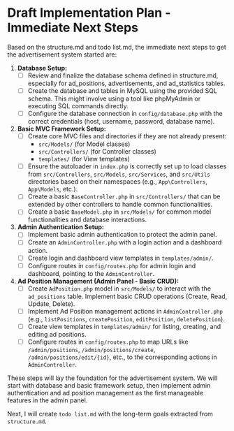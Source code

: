 # Draft Implementation Plan - Immediate Next Steps

Based on the structure.md and todo list.md, the immediate next steps to get the advertisement system started are:

1. **Database Setup:**
    - [ ] Review and finalize the database schema defined in structure.md, especially for ad_positions, advertisements, and ad_statistics tables.
    - [ ] Create the database and tables in MySQL using the provided SQL schema. This might involve using a tool like phpMyAdmin or executing SQL commands directly.
    - [ ] Configure the database connection in `config/database.php` with the correct credentials (host, username, password, database name).

2. **Basic MVC Framework Setup:**
    - [ ] Create core MVC files and directories if they are not already present:
        - `src/Models/` (for Model classes)
        - `src/Controllers/` (for Controller classes)
        - `templates/` (for View templates)
    - [ ] Ensure the autoloader in `index.php` is correctly set up to load classes from `src/Controllers`, `src/Models`, `src/Services`, and `src/Utils` directories based on their namespaces (e.g., `App\Controllers`, `App\Models`, etc.).
    - [ ] Create a basic `BaseController.php` in `src/Controllers/` that can be extended by other controllers to handle common functionalities.
    - [ ] Create a basic `BaseModel.php` in `src/Models/` for common model functionalities and database interactions.

3. **Admin Authentication Setup:**
    - [ ] Implement basic admin authentication to protect the admin panel.
    - [ ] Create an `AdminController.php` with a login action and a dashboard action.
    - [ ] Create login and dashboard view templates in `templates/admin/`.
    - [ ] Configure routes in `config/routes.php` for admin login and dashboard, pointing to the `AdminController`.

4. **Ad Position Management (Admin Panel - Basic CRUD):**
    - [ ] Create `AdPosition.php` model in `src/Models/` to interact with the `ad_positions` table. Implement basic CRUD operations (Create, Read, Update, Delete).
    - [ ] Implement Ad Position management actions in `AdminController.php` (e.g., `listPositions`, `createPosition`, `editPosition`, `deletePosition`).
    - [ ] Create view templates in `templates/admin/` for listing, creating, and editing ad positions.
    - [ ] Configure routes in `config/routes.php` to map URLs like `/admin/positions`, `/admin/positions/create`, `/admin/positions/edit/{id}`, etc., to the corresponding actions in `AdminController`.

These steps will lay the foundation for the advertisement system. We will start with database and basic framework setup, then implement admin authentication and ad position management as the first manageable features in the admin panel.

Next, I will create `todo list.md` with the long-term goals extracted from `structure.md`.
